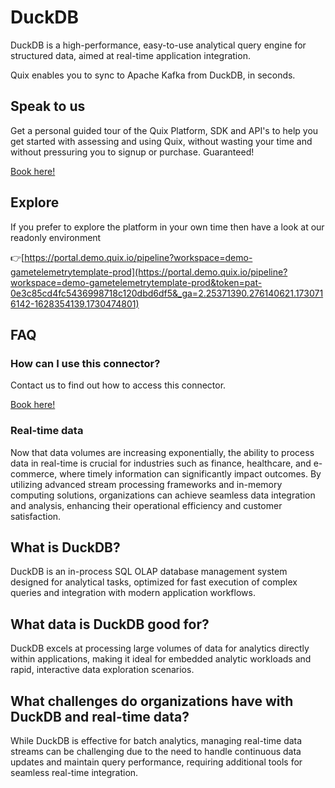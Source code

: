<!--[tech-name]-->
# DuckDB

<!--[blurb-about-tech]-->
DuckDB is a high-performance, easy-to-use analytical query engine for structured data, aimed at real-time application integration.

Quix enables you to sync to Apache Kafka <span id="to_or_from">from</span> <span id="techname">DuckDB</span>, in seconds.

## Speak to us

Get a personal guided tour of the Quix Platform, SDK and API's to help you get started with assessing and using Quix, without wasting your time and without pressuring you to signup or purchase. Guaranteed!

[Book here!](https://share.hsforms.com/1iW0TmZzKQMChk0lxd_tGiw4yjw2?__hstc=175542013.19c333c2ae8002be5fbc6a17a447e442.1730474801833.1730474801833.1730716142494.2&__hssc=175542013.2.1730716142494&__hsfp=3927774151)


## Explore

If you prefer to explore the platform in your own time then have a look at our readonly environment

👉[https://portal.demo.quix.io/pipeline?workspace=demo-gametelemetrytemplate-prod](https://portal.demo.quix.io/pipeline?workspace=demo-gametelemetrytemplate-prod&token=pat-0e3c85cd4fc5436998718c120dbd6df5&_ga=2.25371390.276140621.1730716142-1628354139.1730474801)


## FAQ 

### How can I use this connector?

Contact us to find out how to access this connector.

[Book here!](https://share.hsforms.com/1iW0TmZzKQMChk0lxd_tGiw4yjw2?__hstc=175542013.19c333c2ae8002be5fbc6a17a447e442.1730474801833.1730474801833.1730716142494.2&__hssc=175542013.2.1730716142494&__hsfp=3927774151)

### Real-time data

Now that data volumes are increasing exponentially, the ability to process data in real-time is crucial for industries such as finance, healthcare, and e-commerce, where timely information can significantly impact outcomes. By utilizing advanced stream processing frameworks and in-memory computing solutions, organizations can achieve seamless data integration and analysis, enhancing their operational efficiency and customer satisfaction.

## What is <span id="techname">DuckDB</span>?

<!--[tech-seo-text]-->
DuckDB is an in-process SQL OLAP database management system designed for analytical tasks, optimized for fast execution of complex queries and integration with modern application workflows.

## What data is <span id="techname">DuckDB</span> good for?

<!--[tech-data-seo-text]-->
DuckDB excels at processing large volumes of data for analytics directly within applications, making it ideal for embedded analytic workloads and rapid, interactive data exploration scenarios.

## What challenges do organizations have with <span id="techname">DuckDB</span> and real-time data?

<!--[tech-challenges-seo-text]-->
While DuckDB is effective for batch analytics, managing real-time data streams can be challenging due to the need to handle continuous data updates and maintain query performance, requiring additional tools for seamless real-time integration.